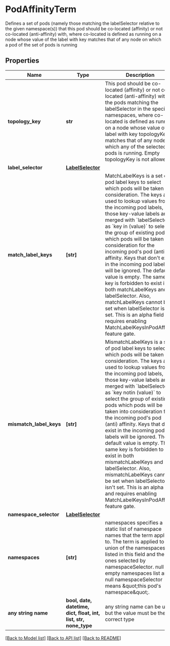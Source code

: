 # PodAffinityTerm

Defines a set of pods (namely those matching the labelSelector relative to the given namespace(s)) that this pod should be co-located (affinity) or not co-located (anti-affinity) with, where co-located is defined as running on a node whose value of the label with key <topologyKey> matches that of any node on which a pod of the set of pods is running

## Properties
Name | Type | Description | Notes
------------ | ------------- | ------------- | -------------
**topology_key** | **str** | This pod should be co-located (affinity) or not co-located (anti-affinity) with the pods matching the labelSelector in the specified namespaces, where co-located is defined as running on a node whose value of the label with key topologyKey matches that of any node on which any of the selected pods is running. Empty topologyKey is not allowed. | 
**label_selector** | [**LabelSelector**](LabelSelector.md) |  | [optional] 
**match_label_keys** | **[str]** | MatchLabelKeys is a set of pod label keys to select which pods will be taken into consideration. The keys are used to lookup values from the incoming pod labels, those key-value labels are merged with &#x60;labelSelector&#x60; as &#x60;key in (value)&#x60; to select the group of existing pods which pods will be taken into consideration for the incoming pod&#39;s pod (anti) affinity. Keys that don&#39;t exist in the incoming pod labels will be ignored. The default value is empty. The same key is forbidden to exist in both matchLabelKeys and labelSelector. Also, matchLabelKeys cannot be set when labelSelector isn&#39;t set. This is an alpha field and requires enabling MatchLabelKeysInPodAffinity feature gate. | [optional] 
**mismatch_label_keys** | **[str]** | MismatchLabelKeys is a set of pod label keys to select which pods will be taken into consideration. The keys are used to lookup values from the incoming pod labels, those key-value labels are merged with &#x60;labelSelector&#x60; as &#x60;key notin (value)&#x60; to select the group of existing pods which pods will be taken into consideration for the incoming pod&#39;s pod (anti) affinity. Keys that don&#39;t exist in the incoming pod labels will be ignored. The default value is empty. The same key is forbidden to exist in both mismatchLabelKeys and labelSelector. Also, mismatchLabelKeys cannot be set when labelSelector isn&#39;t set. This is an alpha field and requires enabling MatchLabelKeysInPodAffinity feature gate. | [optional] 
**namespace_selector** | [**LabelSelector**](LabelSelector.md) |  | [optional] 
**namespaces** | **[str]** | namespaces specifies a static list of namespace names that the term applies to. The term is applied to the union of the namespaces listed in this field and the ones selected by namespaceSelector. null or empty namespaces list and null namespaceSelector means \&quot;this pod&#39;s namespace\&quot;. | [optional] 
**any string name** | **bool, date, datetime, dict, float, int, list, str, none_type** | any string name can be used but the value must be the correct type | [optional]

[[Back to Model list]](../README.md#documentation-for-models) [[Back to API list]](../README.md#documentation-for-api-endpoints) [[Back to README]](../README.md)


